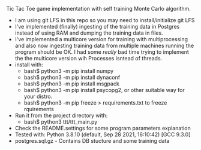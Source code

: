   Tic Tac Toe game implementation with self training Monte Carlo algorithm.

* I am using git LFS in this repo so you may need to install/initialize git LFS
* I've implemented (finally) ingesting of the training data in Postgres instead of using RAM and dumping the training data in files.
* I've implemented a multicore version for training with multiprocessing and also now ingesting training data from multiple machines running the program should be OK. I had some *really* bad time trying to implement the the multicore version wih Processes isntead of threads.
* install with:
  * bash$ python3 -m pip install numpy
  * bash$ python3 -m pip install dynaconf
  * bash$ python3 -m pip install msgpack
  * bash$ python3 -m pip install psycopg2,
     or other suitable way for your distro.
  * bash$ python3 -m pip freeze > requirements.txt to freeze rquirements
* Run it from the project directory with:
    * bash$ python3 ttt/ttt_main.py
* Check the README.settings for some program parameters explanation
* Tested with:
    Python 3.8.10 (default, Sep 28 2021, 16:10:42) [GCC 9.3.0]
* postgres.sql.gz - Contains DB stucture and some training data
